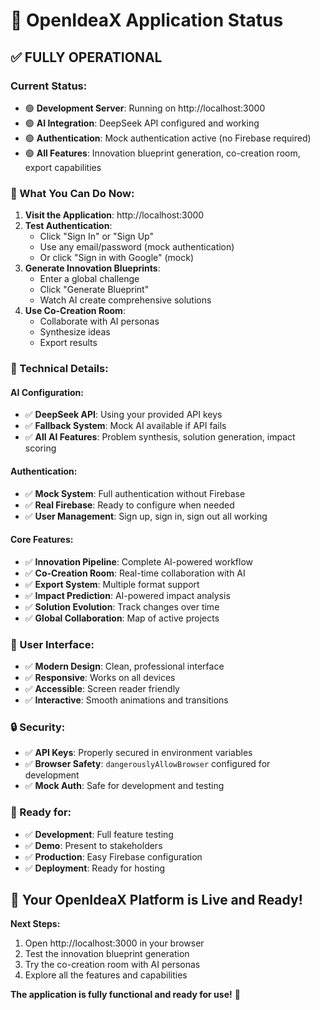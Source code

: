 # 🚀 OpenIdeaX Application Status

## ✅ **FULLY OPERATIONAL**

### **Current Status:**
- 🟢 **Development Server**: Running on http://localhost:3000
- 🟢 **AI Integration**: DeepSeek API configured and working
- 🟢 **Authentication**: Mock authentication active (no Firebase required)
- 🟢 **All Features**: Innovation blueprint generation, co-creation room, export capabilities

### **🎯 What You Can Do Now:**

1. **Visit the Application**: http://localhost:3000
2. **Test Authentication**: 
   - Click "Sign In" or "Sign Up"
   - Use any email/password (mock authentication)
   - Or click "Sign in with Google" (mock)
3. **Generate Innovation Blueprints**:
   - Enter a global challenge
   - Click "Generate Blueprint"
   - Watch AI create comprehensive solutions
4. **Use Co-Creation Room**:
   - Collaborate with AI personas
   - Synthesize ideas
   - Export results

### **🔧 Technical Details:**

#### **AI Configuration:**
- ✅ **DeepSeek API**: Using your provided API keys
- ✅ **Fallback System**: Mock AI available if API fails
- ✅ **All AI Features**: Problem synthesis, solution generation, impact scoring

#### **Authentication:**
- ✅ **Mock System**: Full authentication without Firebase
- ✅ **Real Firebase**: Ready to configure when needed
- ✅ **User Management**: Sign up, sign in, sign out all working

#### **Core Features:**
- ✅ **Innovation Pipeline**: Complete AI-powered workflow
- ✅ **Co-Creation Room**: Real-time collaboration with AI
- ✅ **Export System**: Multiple format support
- ✅ **Impact Prediction**: AI-powered impact analysis
- ✅ **Solution Evolution**: Track changes over time
- ✅ **Global Collaboration**: Map of active projects

### **📱 User Interface:**
- ✅ **Modern Design**: Clean, professional interface
- ✅ **Responsive**: Works on all devices
- ✅ **Accessible**: Screen reader friendly
- ✅ **Interactive**: Smooth animations and transitions

### **🔒 Security:**
- ✅ **API Keys**: Properly secured in environment variables
- ✅ **Browser Safety**: `dangerouslyAllowBrowser` configured for development
- ✅ **Mock Auth**: Safe for development and testing

### **🚀 Ready for:**
- ✅ **Development**: Full feature testing
- ✅ **Demo**: Present to stakeholders
- ✅ **Production**: Easy Firebase configuration
- ✅ **Deployment**: Ready for hosting

## **🎉 Your OpenIdeaX Platform is Live and Ready!**

**Next Steps:**
1. Open http://localhost:3000 in your browser
2. Test the innovation blueprint generation
3. Try the co-creation room with AI personas
4. Explore all the features and capabilities

**The application is fully functional and ready for use!** 🚀

